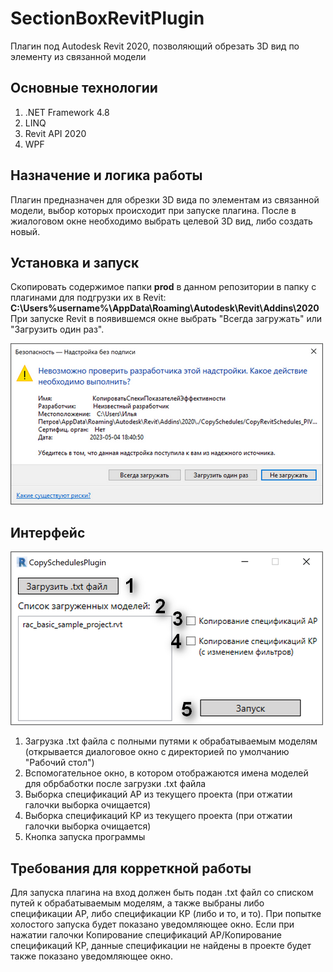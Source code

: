 # SectionBoxRevitPlugin
Плагин под Autodesk Revit 2020, позволяющий обрезать 3D вид по элементу из связанной модели

## Основные технологии
1. .NET Framework 4.8
2. LINQ
3. Revit API 2020
4. WPF

## Назначение и логика работы
Плагин предназначен для обрезки 3D вида по элементам из связанной модели, выбор которых происходит при запуске плагина. После в жиалоговом окне необходимо выбрать целевой 3D вид, либо создать новый.
  
## Установка и запуск
Скопировать содержимое папки __prod__ в данном репозитории в папку с плагинами для подгрузки их в Revit: **C:\Users\%username%\AppData\Roaming\Autodesk\Revit\Addins\2020**
При запуске Revit в появившемся окне выбрать "Всегда загружать" или "Загрузить один раз".

![Загрузка в Revit](https://github.com/ipbtech/CopyRevitSchedules_Test/blob/e23bb30254eea8c0d44bce3415895202e0313955/Raw/1.png)

## Интерфейс
![Интерфейс](https://github.com/ipbtech/CopyRevitSchedules_Test/blob/21874c130688f37e293f69238a180fbebc4231c6/Raw/2.png)

1. Загрузка .txt файла с полными путями к обрабатываемым моделям (открывается диалоговое окно с директорией по умолчанию "Рабочий стол")
2. Вспомогательное окно, в котором отображаются имена моделей для обрбаботки после загрузки .txt файла
3. Выборка спецификаций АР из текущего проекта (при отжатии галочки выборка очищается)
4. Выборка спецификаций КР из текущего проекта (при отжатии галочки выборка очищается)
5. Кнопка запуска программы

## Требования для корреткной работы
Для запуска плагина на вход должен быть подан .txt файл со списком путей к обрабатываемым моделям, а также выбраны либо спецификации АР, либо спецификации КР (либо и то, и то). При попытке холостого запуска будет показано уведомляющее окно. Если при нажатии галочки Копирование спецификаций АР/Копирование спецификаций КР, данные спецификации не найдены в проекте будет также показано уведомляющее окно.

